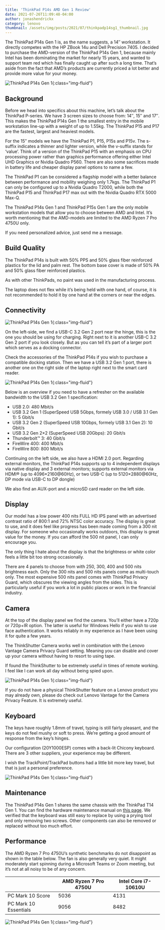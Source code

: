 ```yaml
---
title: 'ThinkPad P14s AMD Gen 1 Review'
date: 2021-07-26T11:09:48-04:00
author: jonashendrickx
category: lenovo
thumbnail: /assets/img/posts/2021/07/thinkpadp14sg1_thumbnail.jpg
---
```

The ThinkPad P14s Gen 1 is, as the name suggests, a 14&#8243; workstation. It directly competes with the HP ZBook 14u and Dell Precision 7405. I decided to purchase the AMD-version of the ThinkPad P14s Gen 1, because mainly Intel has been dominating the market for nearly 15 years, and wanted to support team red which has finally caught up after such a long time. That&#8217;s aside from the fact that AMD&#8217;s products are currently priced a lot better and provide more value for your money.

![ThinkPad P14s Gen 1](/assets/img/posts/2021/07/2021-07-19_13-41-28_170.jpg){:class="img-fluid"}

## Background

Before we head into specifics about this machine, let&#8217;s talk about the ThinkPad P-series. We have 3 screen sizes to choose from: 14&#8243;, 15&#8243; and 17&#8243;. This makes the ThinkPad P14s Gen 1 the smallest entry in the mobile workstation line-up with a weight of up to 1.55kg. The ThinkPad P15 and P17 are the fastest, largest and heaviest models.

For the 15&#8243; models we have the ThinkPad P1, P15, P15s and P15v. The s-suffix indicates a thinner and lighter version, while the v-suffix stands for &#8216;value&#8217;. Think of a version of the ThinkPad P15 with an emphasis on CPU processing power rather than graphics performance offering either Intel UHD Graphics or Nvidia Quadro P560. There are also some sacrifices made in battery life and cheaper display panel options to name a few.

The ThinkPad P1 can be considered a flagship model with a better balance between performance and mobility weighing only 1.7kgs. The ThinkPad P1 can only be configured up to a Nvidia Quadro T2000, while both the ThinkPad P15 and ThinkPad P17 max out with the Nvidia Quadro RTX 5000 Max-Q.

The ThinkPad P14s Gen 1 and ThinkPad P15s Gen 1 are the only mobile workstation models that allow you to choose between AMD and Intel. It&#8217;s worth mentioning that the AMD-models are limited to the AMD Ryzen 7 Pro 4750U only.

If you need personalized advice, just send me a message.

## Build Quality

The ThinkPad P14s is built with 50% PPS and 50% glass fiber reinforced plastics for the lid and palm rest. The bottom base cover is made of 50% PA and 50% glass fiber reinforced plastics.

As with other ThinkPads, no paint was used in the manufacturing process.

The laptop does not flex while it&#8217;s being held with one hand, of course, it is not recommended to hold it by one hand at the corners or near the edges.

## Connectivity

![ThinkPad P14s Gen 1](/assets/img/posts/2021/07/2021-07-19_13-41-02_814.jpg){:class="img-fluid"}

On the left-side, we find a USB-C 3.2 Gen 2 port near the hinge, this is the one you should be using for charging. Right next to it is another USB-C 3.2 Gen 2 port if you look closely. But as you can tell it&#8217;s part of a larger port which serves as a docking connector.

Check the accessories of the ThinkPad P14s if you wish to purchase a compatible docking station. Then we have a USB 3.2 Gen 1 port, there is another one on the right side of the laptop right next to the smart card reader.

![ThinkPad P14s Gen 1](/assets/img/posts/2021/07/2021-07-19_13-41-17_371.jpg){:class="img-fluid"}

Below is an overview if you need to have a refresher on the available bandwidth to the USB 3.2 Gen 1 specification:

  * USB 2.0: 480 Mbit/s
  * USB 3.2 Gen 1 (SuperSpeed USB 5Gbps, formely USB 3.0 / USB 3.1 Gen 1): 5 Gbit/s
  * USB 3.2 Gen 2 (SuperSpeed USB 10Gbps, formely USB 3.1 Gen 2): 10 Gbit/s
  * USB 3.2 Gen 2&#215;2 (SuperSpeed USB 20Gbps): 20 Gbit/s
  * Thunderbolt™ 3: 40 Gbit/s
  * FireWire 400: 400 Mbit/s
  * FireWire 800: 800 Mbit/s

Continuing on the left side, we also have a HDMI 2.0 port. Regarding external monitors, the ThinkPad P14s supports up to 4 independent displays via native display and 3 external monitors; supports external monitors via HDMI® (up to 4096&#215;2160@60Hz), or two USB-C (up to 5120&#215;2880@60Hz, DP mode via USB-C to DP dongle)

We also find an AUX-port and a microSD card reader on the left side.

## Display

Our model has a low power 400 nits FULL HD IPS panel with an advertised contrast ratio of 800:1 and 72% NTSC color accuracy. The display is great to use, and it does feel like progress has been made coming from a 300 nit display. For someone who occasionally works outdoors, this display is great value for the money. If you can afford the 500 nit panel, I can only encourage you.

The only thing I hate about the display is that the brightness or white color feels a little bit too strong occasionally.

There are 4 panels to choose from with 250, 300, 400 and 500 nits brightness each. Only the 300 nits and 500 nits panels come as multi-touch only. The most expensive 500 nits panel comes with ThinkPad Privacy Guard, which obscures the viewing angles from the sides. This is particularly useful if you work a lot in public places or work in the financial industry.

## Camera

At the top of the display panel we find the camera. You&#8217;ll either have a 720p or 720p+IR option. The latter is useful for Windows Hello if you wish to use face authentication. It works reliably in my experience as I have been using it for quite a few years.

The ThinkShutter Camera works well in combination with the Lenovo Vantage Camera Privacy Guard setting. Meaning you can disable and cover up your camera without having to resort to using tape.

If found the ThinkShutter to be extremely useful in times of remote working. I feel like I can work all day without being spied upon.

![ThinkPad P14s Gen 1](/assets/img/posts/2021/07/2021-07-26_19-10-58_620.jpg){:class="img-fluid"}

If you do not have a physical ThinkShutter feature on a Lenovo product you may already own, please do check out Lenovo Vantage for the Camera Privacy Feature. It is extremely useful.

## Keyboard

The keys have roughly 1.8mm of travel, typing is still fairly pleasant, and the keys do not feel mushy or soft to press. We&#8217;re getting a good amount of response from the key&#8217;s hinges.

Our configuration (20Y1000ESP) comes with a back-lit Chicony keyboard. There are 3 other suppliers, your experience may be different.

I wish the TrackPoint/TrackPad buttons had a little bit more key travel, but that is just a personal preference.

![ThinkPad P14s Gen 1](/assets/img/posts/2021/07/2021-07-19_13-40-34_091.jpg){:class="img-fluid"}

## Maintenance

The ThinkPad P14s Gen 1 shares the same chassis with the ThinkPad T14 Gen 1. You can find the hardware maintenance manual on <a href="https://download.lenovo.com/pccbbs/mobiles_pdf/t14_gen1_p14s_gen1_hmm_en.pdf" target="_blank" rel="noopener">this page</a>. We verified that the keyboard was still easy to replace by using a prying tool and only removing two screws. Other components can also be removed or replaced without too much effort.

## Performance

The AMD Ryzen 7 Pro 4750U&#8217;s synthetic benchmarks do not disappoint as shown in the table below. The fan is also generally very quiet. It might moderately start spinning during a Microsoft Teams or Zoom meeting, but it&#8217;s not at all noisy to be of any concern.

|     | AMD Ryzen 7 Pro 4750U | Intel Core i7-10610U |
| --- | --- | --- |
| PC Mark 10 Score | 5036 | 4131 |
| PC Mark 10 Essentials | 9056 | 8482 |

![ThinkPad P14s Gen 1](/assets/img/posts/2021/07/2021-07-19_13-40-21_849.jpg){:class="img-fluid"}